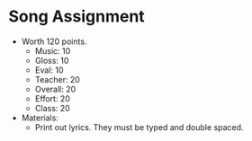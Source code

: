# Song Assignment

* Worth 120 points.
  * Music:   10
  * Gloss:   10
  * Eval:    10
  * Teacher: 20
  * Overall: 20
  * Effort:  20
  * Class:   20
* Materials:
  * Print out lyrics. They must be typed and double spaced.
